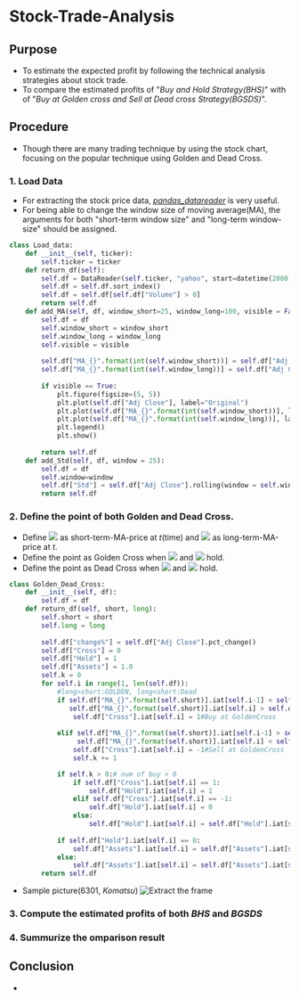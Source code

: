 # Stock-Trade-Analysis

## Purpose
* To estimate the expected profit by following the technical analysis strategies about stock trade.
* To compare the estimated profits of "*Buy and Hold Strategy(BHS)*" with of "*Buy at Golden cross and Sell at Dead cross Strategy(BGSDS)*".

## Procedure
* Though there are many trading technique by using the stock chart, focusing on the popular technique using Golden and Dead Cross.

### 1. Load Data

* For extracting the stock price data, [*pandas_datareader*](https://pandas-datareader.readthedocs.io/en/latest/) is very useful.
* For being able to change the window size of moving average(MA), the arguments for both "short-term window size" and "long-term window-size" should be assigned.

```python
class Load_data:
    def __init__(self, ticker):
        self.ticker = ticker
    def return_df(self):
        self.df = DataReader(self.ticker, "yahoo", start=datetime(2000, 1, 1))
        self.df = self.df.sort_index()
        self.df = self.df[self.df["Volume"] > 0]
        return self.df
    def add_MA(self, df, window_short=25, window_long=100, visible = False):
        self.df = df
        self.window_short = window_short
        self.window_long = window_long
        self.visible = visible
        
        self.df["MA_{}".format(int(self.window_short))] = self.df["Adj Close"].rolling(window=self.window_short).mean()
        self.df["MA_{}".format(int(self.window_long))] = self.df["Adj Close"].rolling(window=self.window_long).mean()
        
        if visible == True:
            plt.figure(figsize=(5, 5))
            plt.plot(self.df["Adj Close"], label="Original")
            plt.plot(self.df["MA_{}".format(int(self.window_short))], label="Short_MA(window={})".format(self.window_short))
            plt.plot(self.df["MA_{}".format(int(self.window_long))], label="Long_MA(window{})".format(self.window_long))
            plt.legend()
            plt.show()
        
        return self.df
    def add_Std(self, df, window = 25):
        self.df = df
        self.window=window
        self.df["Std"] = self.df["Adj Close"].rolling(window = self.window).std()
        return self.df
```

### 2. Define the point of both  Golden and Dead Cross.

* Define <img src="https://latex.codecogs.com/gif.latex?p_S(t)"> as short-term-MA-price at *t*(time) and <img src="https://latex.codecogs.com/gif.latex?p_L(t)"> as long-term-MA-price  at *t*.
* Define the point as Golden Cross when <img src="https://latex.codecogs.com/gif.latex?p_S(t-1)&space;<&space;p_L(t-1)"> and <img src="https://latex.codecogs.com/gif.latex?p_S(t)&space;>&space;p_L(t)"> hold.
* Define the point as Dead Cross when <img src="https://latex.codecogs.com/gif.latex?p_S(t-1)&space;>&space;p_L(t-1)"> and <img src="https://latex.codecogs.com/gif.latex?p_S(t)&space;<&space;p_L(t)"> hold.

```python
class Golden_Dead_Cross:
    def __init__(self, df):
        self.df = df
    def return_df(self, short, long):
        self.short = short
        self.long = long
        
        self.df["change%"] = self.df["Adj Close"].pct_change()
        self.df["Cross"] = 0
        self.df["Hold"] = 1
        self.df["Assets"] = 1.0
        self.k = 0
        for self.i in range(1, len(self.df)):
            #long>short:GOLDEN, long<short:Dead
            if self.df["MA_{}".format(self.short)].iat[self.i-1] < self.df["MA_{}".format(self.long)].iat[self.i-1] and \
               self.df["MA_{}".format(self.short)].iat[self.i] > self.df["MA_{}".format(self.long)].iat[self.i]:
                self.df["Cross"].iat[self.i] = 1#Buy at GoldenCross
                
            elif self.df["MA_{}".format(self.short)].iat[self.i-1] > self.df["MA_{}".format(self.long)].iat[self.i-1] and \
                 self.df["MA_{}".format(self.short)].iat[self.i] < self.df["MA_{}".format(self.long)].iat[self.i]:
                self.df["Cross"].iat[self.i] = -1#Sell at GoldenCross
                self.k += 1

            if self.k > 0:# num of buy > 0
                if self.df["Cross"].iat[self.i] == 1:
                    self.df["Hold"].iat[self.i] = 1
                elif self.df["Cross"].iat[self.i] == -1:
                    self.df["Hold"].iat[self.i] = 0
                else:
                    self.df["Hold"].iat[self.i] = self.df["Hold"].iat[self.i-1]
    
            if self.df["Hold"].iat[self.i] == 0:
                self.df["Assets"].iat[self.i] = self.df["Assets"].iat[self.i-1]
            else:
                self.df["Assets"].iat[self.i] = self.df["Assets"].iat[self.i-1]*(1+self.df["change%"].iat[self.i])
        return self.df
```

* Sample picture(6301, *Komatsu*)
![Extract the frame](https://github.com/takanyanta/Technical-Stock-Trade-Analysis/edit/main/komatsu.png "process1")
### 3. Compute the estimated profits of both *BHS* and *BGSDS*

### 4. Summurize the omparison result

## Conclusion
* 
